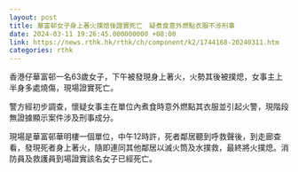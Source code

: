 ```yaml
---
layout: post
title: 華富邨女子身上著火撲熄後證實死亡　疑煮食意外燃點衣服不涉刑事
date: 2024-03-11 19:26:45.000000000 +08:00
link: https://news.rthk.hk/rthk/ch/component/k2/1744168-20240311.htm
categories: rthk
---
```


香港仔華富邨一名63歲女子，下午被發現身上著火，火勢其後被撲熄，女事主上半身多處燒傷，現場證實死亡。

警方經初步調查，懷疑女事主在單位內煮食時意外燃點其衣服並引起火警，現階段無證據顯示案件涉及刑事成分。

現場是華富邨華明樓一個單位，中午12時許，死者鄰居聽到呼救聲後，到走廊查看，發現死者身上著火，隨即連同其他鄰居以滅火筒及水撲救，最終將火撲熄。消防員及救護員到場證實該名女子已經死亡。
